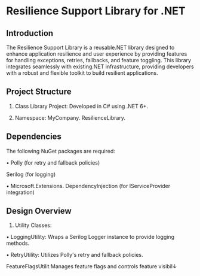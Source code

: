 # Resilience Support Library for .NET

## Introduction

The Resilience Support Library is a reusable.NET library designed to enhance application resilience and user experience by providing features for handling exceptions, retries, fallbacks, and feature toggling. This library integrates seamlessly with existing.NET infrastructure, providing developers with a robust and flexible toolkit to build resilient applications.

## Project Structure

1. Class Library Project: Developed in C# using .NET 6+.

2. Namespace: MyCompany. ResilienceLibrary.

## Dependencies

The following NuGet packages are required:

• Polly (for retry and fallback policies)

Serilog (for logging)

• Microsoft.Extensions. DependencyInjection (for IServiceProvider integration)

## Design Overview

1. Utility Classes:

• LoggingUtility: Wraps a Serilog Logger instance to provide logging methods.

• RetryUtility: Utilizes Polly's retry and fallback policies.

FeatureFlagsUtilit Manages feature flags and controls feature visibil↓

